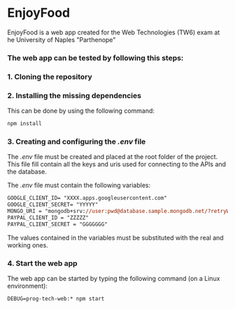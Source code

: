 # EnjoyFood

EnjoyFood is a web app created for the Web Technologies (TW6) exam at he University of Naples "Parthenope"

### The web app can be tested by following this steps:

### 1. Cloning the repository

### 2. Installing the missing dependencies
    
This can be done by using the following command:

```ps
npm install
```

### 3. Creating and configuring the *.env* file

The *.env* file must be created and placed at the root folder of the project.
This file fill contain all the keys and uris used for connecting to the APIs and the database.

The *.env* file must contain the following variables:

```ps
GOOGLE_CLIENT_ID= "XXXX.apps.googleusercontent.com"
GOOGLE_CLIENT_SECRET= "YYYYY"
MONGO_URI = "mongodb+srv://user:pwd@database.sample.mongodb.net/?retryWrites=true&w=majority"
PAYPAL_CLIENT_ID = "ZZZZZ"
PAYPAL_CLIENT_SECRET = "GGGGGGG"
```
The values contained in the variables must be substituted with the real and working ones.

### 4. Start the web app

The web app can be started by typing the following command (on a Linux environment):

```ps
DEBUG=prog-tech-web:* npm start
```
    
    
